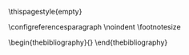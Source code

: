 <!-- 
Do not edit this page.

References are automatically generated from the BibTex file (References.bib)

...which you should create using your reference manager.
-->

\thispagestyle{empty}

\configreferencesparagraph
\noindent
\footnotesize

\begin{thebibliography}{}
\end{thebibliography}
